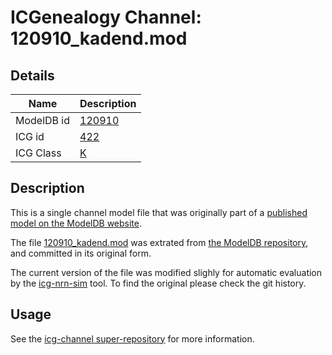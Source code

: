 # ICGenealogy Channel: 120910\_kadend.mod

## Details

Name | Description
---- | -----------
ModelDB id | [120910](http://senselab.med.yale.edu/ModelDB/ShowModel.cshtml?model=120910)
ICG id | [422](http://icg.neurotheory.ox.ac.uk/channels/1/422)
ICG Class | [K](http://icg.neurotheory.ox.ac.uk/channels/1)

## Description

This is a single channel model file that was originally part of a [published model on the ModelDB website](http://senselab.med.yale.edu/mModelDB/ShowModel.cshtml?model=120910).


The file [120910\_kadend.mod](120910_kadend.mod) was extrated from [the ModelDB repository](http://senselab.med.yale.edu/ModelDB/ShowModel.cshtml?model=120910), and committed in its original form.

The current version of the file was modified slighly for automatic evaluation by the [icg-nrn-sim](https://github.com/icgenealogy/icg-nrn-sim) tool. To find the original please check the git history.


## Usage

See the [icg-channel super-repository](https://github.com/icgenealogy/icg-channels) for more information.